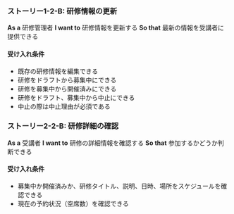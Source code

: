 ### ストーリー1-2-B: 研修情報の更新
**As a** 研修管理者
**I want to** 研修情報を更新する
**So that** 最新の情報を受講者に提供できる

#### 受け入れ条件
- 既存の研修情報を編集できる
- 研修をドラフトから募集中にできる
- 研修を募集中から開催済みにできる
- 研修をドラフト、募集中から中止にできる
- 中止の際は中止理由が必須である

### ストーリー2-2-B: 研修詳細の確認
**As a** 受講者
**I want to** 研修の詳細情報を確認する
**So that** 参加するかどうか判断できる

#### 受け入れ条件
- 募集中か開催済みか、研修タイトル、説明、日時、場所をスケジュールを確認できる
- 現在の予約状況（空席数）を確認できる